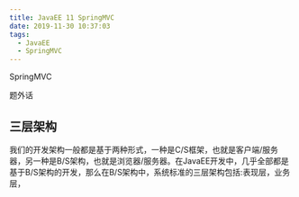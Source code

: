 ```yaml
---
title: JavaEE 11 SpringMVC
date: 2019-11-30 10:37:03
tags:
  - JavaEE
  - SpringMVC
---
```


SpringMVC

<!--more-->

题外话

## 三层架构
我们的开发架构一般都是基于两种形式，一种是C/S框架，也就是客户端/服务器，另一种是B/S架构，也就是浏览器/服务器。在JavaEE开发中，几乎全部都是基于B/S架构的开发，那么在B/S架构中，系统标准的三层架构包括:表现层，业务层，